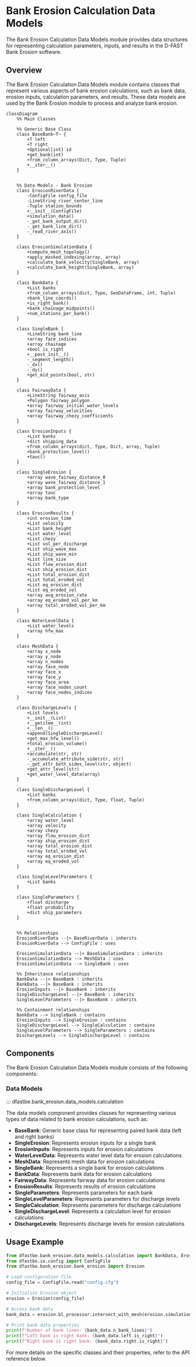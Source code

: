 # Bank Erosion Calculation Data Models

The Bank Erosion Calculation Data Models module provides data structures for representing calculation parameters, inputs, and results in the D-FAST Bank Erosion software.

## Overview

The Bank Erosion Calculation Data Models module contains classes that represent various aspects of bank erosion calculations, such as bank data, erosion inputs, calculation parameters, and results. These data models are used by the Bank Erosion module to process and analyze bank erosion.

```mermaid
classDiagram
    %% Main Classes

    %% Generic Base Class
    class BaseBank~T~ {
        +T left
        +T right
        +Optional[int] id
        +get_bank(int)
        +from_column_arrays(Dict, Type, Tuple)
        +__iter__()
    }
    

    %% Data Models - Bank Erosion
    class ErosionRiverData {
        -ConfigFile config_file
        -LineString river_center_line
        -Tuple station_bounds
        +__init__(ConfigFile)
        +simulation_data()
        -_get_bank_output_dir()
        -_get_bank_line_dir()
        -_read_river_axis()
    }

    class ErosionSimulationData {
        +compute_mesh_topology()
        +apply_masked_indexing(array, array)
        +calculate_bank_velocity(SingleBank, array)
        +calculate_bank_height(SingleBank, array)
    }

    class BankData {
        +List banks
        +from_column_arrays(dict, Type, GeoDataFrame, int, Tuple)
        +bank_line_coords()
        +is_right_bank()
        +bank_chainage_midpoints()
        +num_stations_per_bank()
    }

    class SingleBank {
        +LineString bank_line
        +array face_indices
        +array chainage
        +bool is_right
        +__post_init__()
        -_segment_length()
        -_dx()
        -_dy()
        +get_mid_points(bool, str)
    }

    class FairwayData {
        +LineString fairway_axis
        +Polygon fairway_polygon
        +array fairway_initial_water_levels
        +array fairway_velocities
        +array fairway_chezy_coefficients
    }

    class ErosionInputs {
        +List banks
        +dict shipping_data
        +from_column_arrays(dict, Type, Dict, array, Tuple)
        +bank_protection_level()
        +tauc()
    }

    class SingleErosion {
        +array wave_fairway_distance_0
        +array wave_fairway_distance_1
        +array bank_protection_level
        +array tauc
        +array bank_type
    }

    class ErosionResults {
        +int erosion_time
        +List velocity
        +List bank_height
        +List water_level
        +List chezy
        +List vol_per_discharge
        +List ship_wave_max
        +List ship_wave_min
        +List line_size
        +List flow_erosion_dist
        +List ship_erosion_dist
        +List total_erosion_dist
        +List total_eroded_vol
        +List eq_erosion_dist
        +List eq_eroded_vol
        +array avg_erosion_rate
        +array eq_eroded_vol_per_km
        +array total_eroded_vol_per_km
    }

    class WaterLevelData {
        +List water_levels
        +array hfw_max
    }

    class MeshData {
        +array x_node
        +array y_node
        +array n_nodes
        +array face_node
        +array face_x
        +array face_y
        +array face_area
        +array face_nodes_count
        +array face_nodes_indices
    }

    class DischargeLevels {
        +List levels
        +__init__(List)
        +__getitem__(int)
        +__len__()
        +append(SingleDischargeLevel)
        +get_max_hfw_level()
        +total_erosion_volume()
        +__iter__()
        +accumulate(str, str)
        -_accumulate_attribute_side(str, str)
        -_get_attr_both_sides_level(str, object)
        +get_attr_level(str)
        +get_water_level_data(array)
    }

    class SingleDischargeLevel {
        +List banks
        +from_column_arrays(dict, Type, float, Tuple)
    }

    class SingleCalculation {
        +array water_level
        +array velocity
        +array chezy
        +array flow_erosion_dist
        +array ship_erosion_dist
        +array total_erosion_dist
        +array total_eroded_vol
        +array eq_erosion_dist
        +array eq_eroded_vol
    }

    class SingleLevelParameters {
        +List banks
    }

    class SingleParameters {
        +float discharge
        +float probability
        +dict ship_parameters
    }
    

    %% Relationships
    ErosionRiverData --|> BaseRiverData : inherits
    ErosionRiverData --> ConfigFile : uses

    ErosionSimulationData --|> BaseSimulationData : inherits
    ErosionSimulationData --> MeshData : uses
    ErosionSimulationData --> SingleBank : uses

    %% Inheritance relationships
    BankData --|> BaseBank : inherits
    BankData --|> BaseBank : inherits
    ErosionInputs --|> BaseBank : inherits
    SingleDischargeLevel --|> BaseBank : inherits
    SingleLevelParameters --|> BaseBank : inherits

    %% Containment relationships
    BankData --> SingleBank : contains
    ErosionInputs --> SingleErosion : contains
    SingleDischargeLevel --> SingleCalculation : contains
    SingleLevelParameters --> SingleParameters : contains
    DischargeLevels --> SingleDischargeLevel : contains
```

## Components

The Bank Erosion Calculation Data Models module consists of the following components:

### Data Models

::: dfastbe.bank_erosion.data_models.calculation

The data models component provides classes for representing various types of data related to bank erosion calculations, such as:

- **BaseBank**: Generic base class for representing paired bank data (left and right banks)
- **SingleErosion**: Represents erosion inputs for a single bank
- **ErosionInputs**: Represents inputs for erosion calculations
- **WaterLevelData**: Represents water level data for erosion calculations
- **MeshData**: Represents mesh data for erosion calculations
- **SingleBank**: Represents a single bank for erosion calculations
- **BankData**: Represents bank data for erosion calculations
- **FairwayData**: Represents fairway data for erosion calculations
- **ErosionResults**: Represents results of erosion calculations
- **SingleParameters**: Represents parameters for each bank
- **SingleLevelParameters**: Represents parameters for discharge levels
- **SingleCalculation**: Represents parameters for discharge calculations
- **SingleDischargeLevel**: Represents a calculation level for erosion calculations
- **DischargeLevels**: Represents discharge levels for erosion calculations

## Usage Example

```python
from dfastbe.bank_erosion.data_models.calculation import BankData, ErosionInputs, ErosionResults
from dfastbe.io.config import ConfigFile
from dfastbe.bank_erosion.bank_erosion import Erosion

# Load configuration file
config_file = ConfigFile.read("config.cfg")

# Initialize Erosion object
erosion = Erosion(config_file)

# Access bank data
bank_data = erosion.bl_processor.intersect_with_mesh(erosion.simulation_data.mesh_data)

# Print bank data properties
print(f"Number of bank lines: {bank_data.n_bank_lines}")
print(f"Left bank is right bank: {bank_data.left.is_right}")
print(f"Right bank is right bank: {bank_data.right.is_right}")
```

For more details on the specific classes and their properties, refer to the API reference below.